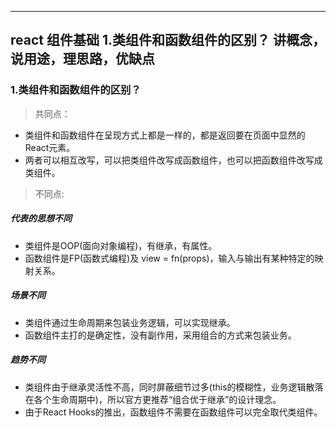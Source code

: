----
react 组件基础
 1.类组件和函数组件的区别？
讲概念，说用途，理思路，优缺点
----

### 1.类组件和函数组件的区别？
> 共同点：
* 类组件和函数组件在呈现方式上都是一样的，都是返回要在页面中显然的React元素。
* 两者可以相互改写，可以把类组件改写成函数组件，也可以把函数组件改写成类组件。

> 不同点:
##### 代表的思想不同
* 类组件是OOP(面向对象编程)，有继承，有属性。
* 函数组件是FP(函数式编程)及 view = fn(props)，输入与输出有某种特定的映射关系。

##### 场景不同
* 类组件通过生命周期来包装业务逻辑，可以实现继承。
* 函数组件主打的是确定性，没有副作用，采用组合的方式来包装业务。
##### 趋势不同
* 类组件由于继承灵活性不高，同时屏蔽细节过多(this的模糊性，业务逻辑散落在各个生命周期中)，所以官方更推荐“组合优于继承”的设计理念。
* 由于React Hooks的推出，函数组件不需要在函数组件可以完全取代类组件。


